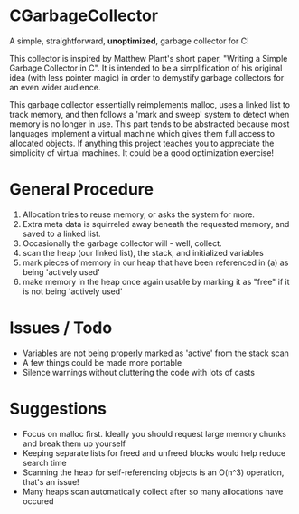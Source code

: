 CGarbageCollector
===================
A simple, straightforward, __unoptimized__, garbage collector for C!

This collector is inspired by Matthew Plant's short paper, "Writing a Simple Garbage Collector in C".  It is intended to be a simplification of his original idea (with less pointer magic) in order to demystify garbage collectors for an even wider audience.

This garbage collector essentially reimplements malloc, uses a linked list to track memory, and then follows a 'mark and sweep' system to detect when memory is no longer in use.  This part tends to be abstracted because most languages implement a virtual machine which gives them full access to allocated objects.  If anything this project teaches you to appreciate the simplicity of virtual machines.  It could be a good optimization exercise!

General Procedure
====================
1. Allocation tries to reuse memory, or asks the system for more.
2. Extra meta data is squirreled away beneath the requested memory, and saved to a linked list.
3. Occasionally the garbage collector will - well, collect.
  1. scan the heap (our linked list), the stack, and initialized variables
  2. mark pieces of memory in our heap that have been referenced in (a) as being 'actively used'
  3. make memory in the heap once again usable by marking it as "free" if it is not being 'actively used'

Issues / Todo
====================
- Variables are not being properly marked as 'active' from the stack scan
- A few things could be made more portable
- Silence warnings without cluttering the code with lots of casts

Suggestions
====================
- Focus on malloc first.  Ideally you should request large memory chunks and break them up yourself
- Keeping separate lists for freed and unfreed blocks would help reduce search time
- Scanning the heap for self-referencing objects is an O(n^3) operation, that's an issue!
- Many heaps scan automatically collect after so many allocations have occured